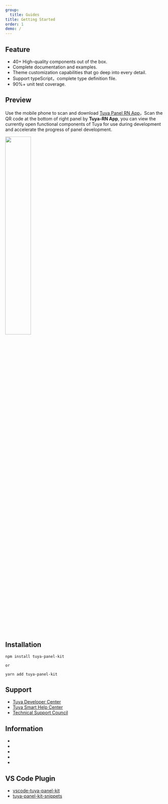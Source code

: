 ```yaml
---
group:
  title: Guides
title: Getting Started
order: 1
demo: /
---
```


## Feature

- 40+ High-quality components out of the box.
- Complete documentation and examples.
- Theme customization capabilities that go deep into every detail.
- Support typeScript，complete type definition file.
- 90%+ unit test coverage.

## Preview

Use the mobile phone to scan and download [Tuya Panel RN App](https://smartapp.tuya.com/typaneldev?lang=en)，Scan the QR code at the bottom of right panel by **Tuya-RN App**, you can view the currently open functional components of Tuya for use during development and accelerate the progress of panel development.

<img src="https://images.tuyacn.com/rms-static/ca198dc0-e906-11eb-b60d-0f9713885502-1626750093468.png?tyName=20210720docs-start-qrcode.png" width="40%" height="40%" />

## Installation

```shell
npm install tuya-panel-kit

or

yarn add tuya-panel-kit
```

## Support

- [Tuya Developer Center](https://developer.tuya.com/en/)
- [Tuya Smart Help Center](https://support.tuya.com/en/help)
- [Technical Support Council](https://iot.tuya.com/council/)

## Information

- <ShieldsValue data="https://cdn.jsdelivr.net/gh/tuya/tuya-panel-kit-docs@gh-pages/shields.json" name="npm@latest" href="https://www.npmjs.com/package/tuya-panel-kit"></ShieldsValue>
- <ShieldsValue data="https://cdn.jsdelivr.net/gh/tuya/tuya-panel-kit-docs@gh-pages/shields.json" name="license"></ShieldsValue>
- <ShieldsValue data="https://cdn.jsdelivr.net/gh/tuya/tuya-panel-kit-docs@gh-pages/shields.json" name="commitizen" href="http://commitizen.github.io/cz-cli/"></ShieldsValue>
- <ShieldsValue data="https://cdn.jsdelivr.net/gh/tuya/tuya-panel-kit-docs@gh-pages/shields.json" name="Conventional Commits" href="https://conventionalcommits.org"></ShieldsValue>
- <ShieldsValue data="https://cdn.jsdelivr.net/gh/tuya/tuya-panel-kit-docs@gh-pages/shields.json" name="codecov" href="https://codecov.io/gh/tuya/tuya-panel-kit"></ShieldsValue>

## VS Code Plugin

- [vscode-tuya-panel-kit](https://marketplace.visualstudio.com/items?itemName=youngjuning.vscode-tuya-panel-kit)
- [tuya-panel-kit-snippets](https://marketplace.visualstudio.com/items?itemName=youngjuning.tuya-panel-kit-snippets)
